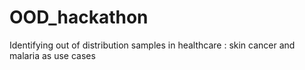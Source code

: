 # OOD_hackathon
Identifying out of distribution samples in healthcare :  skin cancer and malaria as use cases

